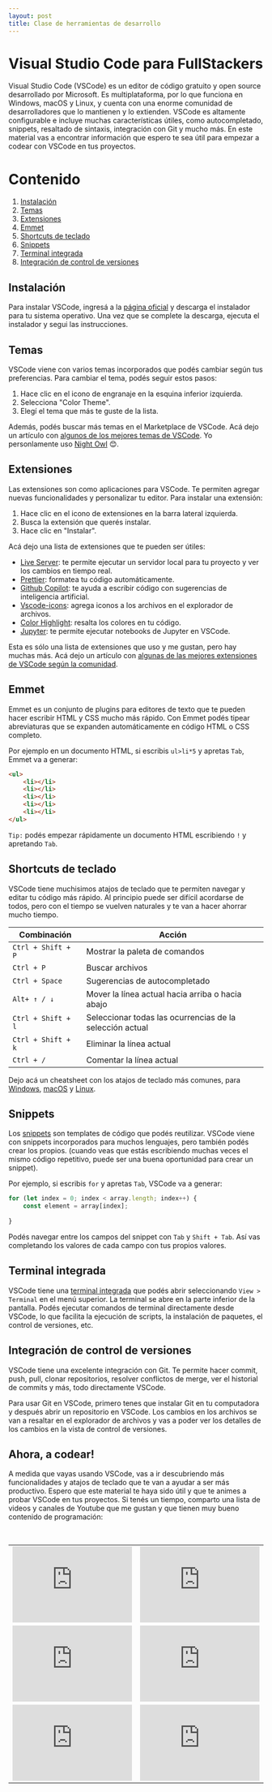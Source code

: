 ```yaml
---
layout: post
title: Clase de herramientas de desarrollo
---
```

# Visual Studio Code para FullStackers 

Visual Studio Code (VSCode) es un editor de código gratuito y open source desarrollado por Microsoft. Es multiplataforma, por lo que funciona en Windows, macOS y Linux, y cuenta con una enorme comunidad de desarrolladores que lo mantienen y lo extienden. VSCode es altamente configurable e incluye muchas características útiles, como autocompletado, snippets, resaltado de sintaxis, integración con Git y mucho más. En este material vas a encontrar información que espero te sea útil para empezar a codear con VSCode en tus proyectos.

# Contenido
1. [Instalación](#instalación)
2. [Temas](#temas)
3. [Extensiones](#extensiones)
4. [Emmet](#emmet)
5. [Shortcuts de teclado](#shortcuts-de-teclado)
6. [Snippets](#snippets)
7. [Terminal integrada](#terminal-integrada)
8. [Integración de control de versiones](#integración-de-control-de-versiones)

## Instalación
Para instalar VSCode, ingresá a la [página oficial](https://code.visualstudio.com/) y descarga el instalador para tu sistema operativo. Una vez que se complete la descarga, ejecuta el instalador y segui las instrucciones.

## Temas
VSCode viene con varios temas incorporados que podés cambiar según tus preferencias. Para cambiar el tema, podés seguir estos pasos:

1. Hace clic en el icono de engranaje en la esquina inferior izquierda.
2. Selecciona "Color Theme".
3. Elegí el tema que más te guste de la lista.

Además, podés buscar más temas en el Marketplace de VSCode. Acá dejo un artículo con [algunos de los mejores temas de VSCode](https://www.linkedin.com/pulse/10-best-vscode-themes-2023-zamir-khotov/). Yo personlamente uso [Night Owl](https://marketplace.visualstudio.com/items?itemName=sdras.night-owl) 😊.

## Extensiones

Las extensiones son como aplicaciones para VSCode. Te permiten agregar nuevas funcionalidades y personalizar tu editor. Para instalar una extensión:

1. Hace clic en el icono de extensiones en la barra lateral izquierda.
2. Busca la extensión que querés instalar.
3. Hace clic en "Instalar".

Acá dejo una lista de extensiones que te pueden ser útiles:
 - [Live Server](https://marketplace.visualstudio.com/items?itemName=ritwickdey.LiveServer): te permite ejecutar un servidor local para tu proyecto y ver los cambios en tiempo real.
 - [Prettier](https://marketplace.visualstudio.com/items?itemName=esbenp.prettier-vscode): formatea tu código automáticamente.
 - [Github Copilot](https://marketplace.visualstudio.com/items?itemName=GitHub.copilot): te ayuda a escribir código con sugerencias de inteligencia artificial.
 - [Vscode-icons](https://marketplace.visualstudio.com/items?itemName=vscode-icons-team.vscode-icons): agrega iconos a los archivos en el explorador de archivos.
 - [Color Highlight](https://marketplace.visualstudio.com/items?itemName=naumovs.color-highlight): resalta los colores en tu código.
 - [Jupyter](https://marketplace.visualstudio.com/items?itemName=ms-toolsai.jupyter): te permite ejecutar notebooks de Jupyter en VSCode.

Esta es sólo una lista de extensiones que uso y me gustan, pero hay muchas más. Acá dejo un artículo con [algunas de las mejores extensiones de VSCode según la comunidad](https://x-team.com/blog/best-vscode-extensions/).

## Emmet

Emmet es un conjunto de plugins para editores de texto que te pueden hacer escribir HTML y CSS mucho más rápido. Con Emmet podés tipear abreviaturas que se expanden automáticamente en código HTML o CSS completo.

Por ejemplo en un documento HTML, si escribis `ul>li*5` y apretas `Tab`, Emmet va a generar:

```html
<ul>
    <li></li>
    <li></li>
    <li></li>
    <li></li>
    <li></li>
</ul>
```

`Tip:` podés empezar rápidamente un documento HTML escribiendo `!` y apretando `Tab`.

## Shortcuts de teclado

VSCode tiene muchisimos atajos de teclado que te permiten navegar y editar tu código más rápido. Al principio puede ser difícil acordarse de todos, pero con el tiempo se vuelven naturales y te van a hacer ahorrar mucho tiempo.

| Combinación | Acción |
|-------|--------|
| `Ctrl + Shift + P` | Mostrar la paleta de comandos |
| `Ctrl + P` | Buscar archivos |
| `Ctrl + Space` | Sugerencias de autocompletado |
| `Alt+ ↑ / ↓ ` | Mover la línea actual hacia arriba o hacia abajo |
| `Ctrl + Shift + l ` | Seleccionar todas las ocurrencias de la selección actual |
| `Ctrl + Shift + k ` | Eliminar la línea actual |
| `Ctrl + / ` | Comentar la línea actual |

Dejo acá un cheatsheet con los atajos de teclado más comunes, para [Windows](https://code.visualstudio.com/shortcuts/keyboard-shortcuts-windows.pdf), [macOS](https://code.visualstudio.com/shortcuts/keyboard-shortcuts-macos.pdf) y [Linux](https://code.visualstudio.com/shortcuts/keyboard-shortcuts-linux.pdf).

## Snippets

Los [snippets](https://code.visualstudio.com/docs/editor/userdefinedsnippets) son templates de código que podés reutilizar. VSCode viene con snippets incorporados para muchos lenguajes, pero también podés crear los propios. (cuando veas que estás escribiendo muchas veces el mismo código repetitivo, puede ser una buena oportunidad para crear un snippet).

Por ejemplo, si escribis `for` y apretas `Tab`, VSCode va a generar:

```javascript
for (let index = 0; index < array.length; index++) {
    const element = array[index];
    
}
```

Podés navegar entre los campos del snippet con `Tab` y `Shift + Tab`. Así vas completando los valores de cada campo con tus propios valores.

## Terminal integrada

VSCode tiene una [terminal integrada](https://code.visualstudio.com/docs/terminal/basics) que podés abrir seleccionando `View > Terminal` en el menú superior. La terminal se abre en la parte inferior de la pantalla. Podés ejecutar comandos de terminal directamente desde VSCode, lo que facilita la ejecución de scripts, la instalación de paquetes, el control de versiones, etc. 

## Integración de control de versiones

VSCode tiene una excelente integración con Git. Te permite hacer commit, push, pull, clonar repositorios, resolver conflictos de merge, ver el historial de commits y más, todo directamente VSCode.

Para usar Git en VSCode, primero tenes que instalar Git en tu computadora y después abrir un repositorio en VSCode. Los cambios en los archivos se van a resaltar en el explorador de archivos y vas a poder ver los detalles de los cambios en la vista de control de versiones.

## Ahora, a codear!
A medida que vayas usando VSCode, vas a ir descubriendo más funcionalidades y atajos de teclado que te van a ayudar a ser más productivo. Espero que este material te haya sido útil y que te animes a probar VSCode en tus proyectos. Si tenés un tiempo, comparto una lista de videos y canales de Youtube que me gustan y que tienen muy bueno contenido de programación:

<!-- VIDEO GRID -->
<br>
<table>
  <tr>
    <td><iframe width="100%" height="100%" src="https://www.youtube.com/embed/WPqXP_kLzpo" title="freeCodeCamp" frameborder="0" allow="accelerometer; autoplay; clipboard-write; encrypted-media; gyroscope; picture-in-picture" allowfullscreen></iframe></td>
    <td><iframe width="100%" height="100%" src="https://www.youtube.com/embed/Ei1y51K8jQk"  title="holaMundo" frameborder="0" allow="accelerometer; autoplay; clipboard-write; encrypted-media; gyroscope; picture-in-picture" allowfullscreen></iframe></td>
  </tr>
  <tr>
    <td><iframe width="100%" height="100%" src="https://www.youtube.com/embed/fJEbVCrEMSE" title="codeStacker" frameborder="0" allow="accelerometer; autoplay; clipboard-write; encrypted-media; gyroscope; picture-in-picture" allowfullscreen></iframe></td>
    <td><iframe width="100%" height="100%" src="https://www.youtube.com/embed/H2gvHxC9gFY" title="forestKnight" frameborder="0" allow="accelerometer; autoplay; clipboard-write; encrypted-media; gyroscope; picture-in-picture" allowfullscreen></iframe></td>
  </tr>
  <tr>
    <td><iframe width="100%" height="100%" src="https://www.youtube.com/embed/-nh9rCzPJ20" title="coreySchafer" frameborder="0" allow="accelerometer; autoplay; clipboard-write; encrypted-media; gyroscope; picture-in-picture" allowfullscreen></iframe></td>
    <td><iframe width="100%" height="100%" src="https://www.youtube.com/embed/ifTF3ags0XI" title="fireShip" frameborder="0" allow="accelerometer; autoplay; clipboard-write; encrypted-media; gyroscope; picture-in-picture" allowfullscreen></iframe></td>
  </tr>
</table>
